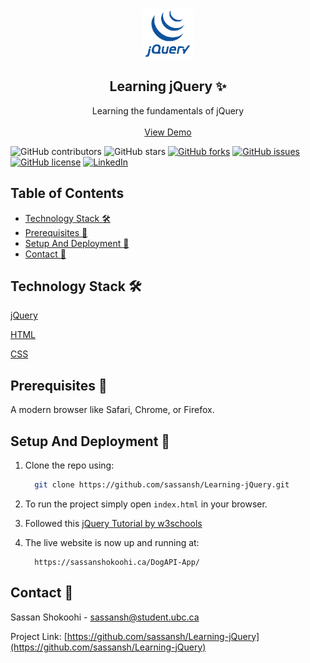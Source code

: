 <!-- PROJECT LOGO -->
<br />
<p align="center">
 <a href="https://github.com/sassansh/Learning-jQuery">
    <img src="logo.png" alt="Logo" width="80" height="80">
  </a>
  <h2 align="center">Learning jQuery ✨</h2>

  <p align="center">
    Learning the fundamentals of jQuery
    <br />
    <br />
    <a href="https://sassanshokoohi.ca/Learning-jQuery/">View Demo</a>
  </p>
</p>

![GitHub contributors](https://img.shields.io/github/contributors/sassansh/Learning-jQuery?color=ffcc66&style=for-the-badge)
![GitHub stars](https://img.shields.io/github/stars/sassansh/Learning-jQuery?color=ffcc66&style=for-the-badge)
[![GitHub forks](https://img.shields.io/github/forks/sassansh/Learning-jQuery?style=for-the-badge)](https://github.com/sassansh/Learning-jQuery/network)
[![GitHub issues](https://img.shields.io/github/issues/sassansh/Learning-jQuery?color=ffcc66&style=for-the-badge)](https://github.com/sassansh/Learning-jQuery/issues)
[![GitHub license](https://img.shields.io/github/license/sassansh/Learning-jQuery?style=for-the-badge)](https://github.com/sassansh/Learning-jQuery/blob/main/LICENSE)
[![LinkedIn][linkedin-shield]][linkedin-url]

## Table of Contents

- [Technology Stack 🛠️](#technology-stack-)
- [Prerequisites 🍪](#prerequisites-)
- [Setup And Deployment 🔧](#setup-and-deployment-)
- [Contact 📧](#contact-)

## Technology Stack 🛠️

[jQuery](https://jquery.com/)

[HTML](https://html.spec.whatwg.org/)

[CSS](https://www.w3.org/Style/CSS/Overview.en.html)

## Prerequisites 🍪

A modern browser like Safari, Chrome, or Firefox.

## Setup And Deployment 🔧

1. Clone the repo using:

   ```bash
     git clone https://github.com/sassansh/Learning-jQuery.git
   ```

2. To run the project simply open `index.html` in your browser.

3. Followed this [jQuery Tutorial by w3schools](https://www.w3schools.com/jquery/)

4. The live website is now up and running at:

   ```https
     https://sassanshokoohi.ca/DogAPI-App/
   ```

## Contact 📧

Sassan Shokoohi - sassansh@student.ubc.ca

Project Link: [https://github.com/sassansh/Learning-jQuery](https://github.com/sassansh/Learning-jQuery)

[linkedin-shield]: https://img.shields.io/badge/-LinkedIn-black.svg?style=for-the-badge&logo=linkedin&colorB=555
[linkedin-url]: https://www.linkedin.com/in/sassanshokoohi/
